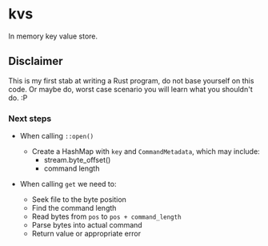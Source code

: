 # kvs
In memory key value store.

## Disclaimer

This is my first stab at writing a Rust program, do not base yourself on this code. Or maybe do, worst case scenario you will learn what you shouldn't do. :P 

### Next steps

* When calling `::open()`
    * Create a HashMap with `key` and `CommandMetadata`, which may include:
        * stream.byte_offset()
        * command length

 * When calling `get` we need to:
    * Seek file to the byte position
    * Find the command length
    * Read bytes from `pos` to `pos + command_length`
    * Parse bytes into actual command
    * Return value or appropriate error
